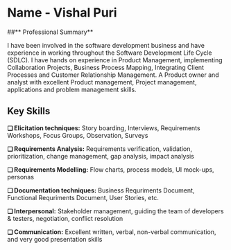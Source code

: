 # **Name - Vishal Puri**

##** Professional Summary**

I have been involved in the software development business and have experience in working throughout the Software 
Development Life Cycle (SDLC). I have hands on experience in Product Management, implementing Collaboration Projects, 
Business Process Mapping, Integrating Client Processes and Customer Relationship Management. A Product owner and analyst 
with excellent Product management, Project management, applications and problem management skills.

## Key Skills

**❑ Elicitation techniques:** Story boarding, Interviews, Requirements Workshops, Focus Groups, Observation, Surveys

**❑ Requirements Analysis:** Requirements verification, validation, prioritization, change management, gap analysis, impact 
analysis

**❑ Requirements Modelling:** Flow charts, process models, UI mock-ups, personas

**❑ Documentation techniques:** Business Requriments Document, Functional Requriments Document, User Stories, etc.

**❑ Interpersonal:** Stakeholder management, guiding the team of developers & testers, negotiation, conflict resolution

**❑ Communication:** Excellent written, verbal, non-verbal communication, and very good presentation skills
